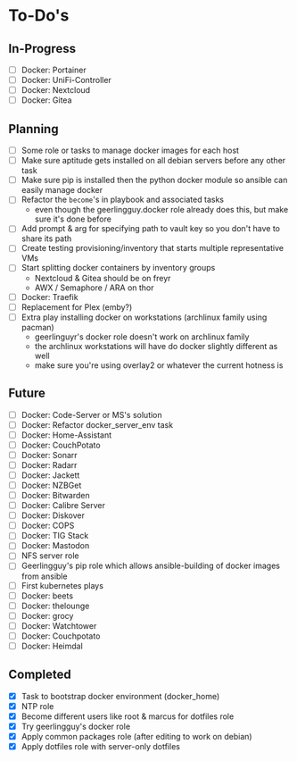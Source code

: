 To-Do's
=======

In-Progress
-----------

- [ ] Docker: Portainer
- [ ] Docker: UniFi-Controller
- [ ] Docker: Nextcloud
- [ ] Docker: Gitea

Planning
--------

- [ ] Some role or tasks to manage docker images for each host
- [ ] Make sure aptitude gets installed on all debian servers before any other task
- [ ] Make sure pip is installed then the python docker module so ansible can easily manage docker
- [ ] Refactor the `become`'s in playbook and associated tasks
    - even though the geerlingguy.docker role already does this, but make sure it's done before
- [ ] Add prompt & arg for specifying path to vault key so you don't have to share its path
- [ ] Create testing provisioning/inventory that starts multiple representative VMs
- [ ] Start splitting docker containers by inventory groups
    - Nextcloud & Gitea should be on freyr
    - AWX / Semaphore / ARA on thor
- [ ] Docker: Traefik
- [ ] Replacement for Plex (emby?)
- [ ] Extra play installing docker on workstations (archlinux family using pacman)
    - geerlinguyr's docker role doesn't work on archlinux family
    - the archlinux workstations will have do docker slightly different as well
    - make sure you're using overlay2 or whatever the current hotness is

Future
------

- [ ] Docker: Code-Server or MS's solution
- [ ] Docker: Refactor docker_server_env task
- [ ] Docker: Home-Assistant
- [ ] Docker: CouchPotato
- [ ] Docker: Sonarr
- [ ] Docker: Radarr
- [ ] Docker: Jackett
- [ ] Docker: NZBGet
- [ ] Docker: Bitwarden
- [ ] Docker: Calibre Server
- [ ] Docker: Diskover
- [ ] Docker: COPS
- [ ] Docker: TIG Stack
- [ ] Docker: Mastodon
- [ ] NFS server role
- [ ] Geerlingguy's pip role which allows ansible-building of docker images from ansible
- [ ] First kubernetes plays
- [ ] Docker: beets
- [ ] Docker: thelounge
- [ ] Docker: grocy
- [ ] Docker: Watchtower
- [ ] Docker: Couchpotato
- [ ] Docker: Heimdal

Completed
---------

- [x] Task to bootstrap docker environment (docker_home)
- [x] NTP role
- [x] Become different users like root & marcus for dotfiles role
- [x] Try geerlingguy's docker role
- [x] Apply common packages role (after editing to work on debian)
- [x] Apply dotfiles role with server-only dotfiles